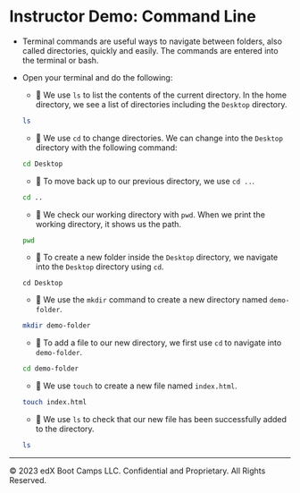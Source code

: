 #  Instructor Demo: Command Line <hello>

* Terminal commands are useful ways to navigate between folders, also called directories, quickly and easily. The commands are entered into the terminal or bash.

* Open your terminal and do the following:

  * 🔑 We use `ls` to list the contents of the current directory. In the home directory, we see a list of directories including the `Desktop` directory. 

  ```bash
  ls
  ```

  * 🔑 We use `cd` to change directories. We can change into the `Desktop` directory with the following command: 

  ```bash
  cd Desktop
  ```

  * 🔑 To move back up to our previous directory, we use `cd ..`. 

  ```bash
  cd ..
  ```

  * 🔑 We check our working directory with `pwd`. When we print the working directory, it shows us the path.

  ```bash
  pwd
  ```

  * 🔑 To create a new folder inside the `Desktop` directory, we navigate into the `Desktop` directory using `cd`.

  ```
  cd Desktop
  ```

  * 🔑 We use the `mkdir` command to create a new directory named `demo-folder`.
 
  ```bash
  mkdir demo-folder
  ```

  * 🔑 To add a file to our new directory, we first use `cd` to navigate into `demo-folder`.

  ```bash
  cd demo-folder
  ```

  * 🔑 We use `touch` to create a new file named `index.html`.

  ```bash
  touch index.html
  ```

  * 🔑 We use `ls` to check that our new file has been successfully added to the directory.

  ```bash
  ls
  ```

---
© 2023 edX Boot Camps LLC. Confidential and Proprietary. All Rights Reserved.
